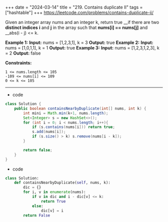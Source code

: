 +++ 
date = "2024-03-14"
title = "219. Contains duplicate II"
tags = ["hashtable"]
+++
https://leetcode.com/problems/contains-duplicate-ii/

Given an integer array nums and an integer k, return true __if there are two **distinct indices** __i__ and __j__ in the array such that __nums[i] == nums[j]__ and __abs(i - j) <= k.
 
**Example 1:**
**Input:** nums = [1,2,3,1], k = 3 **Output:** true 
**Example 2:**
**Input:** nums = [1,0,1,1], k = 1 **Output:** true 
**Example 3:**
**Input:** nums = [1,2,3,1,2,3], k = 2 **Output:** false 
 
**Constraints:**
 	
	1 <= nums.length <= 105 	
	-109 <= nums[i] <= 109 	
	0 <= k <= 105
---
- code
```java
class Solution {
    public boolean containsNearbyDuplicate(int[] nums, int k) {
        int mini = Math.min(k+1, nums.length);
        Set<Integer> s = new HashSet<>();
        for (int i = 0; i < nums.length; i++){
            if (s.contains(nums[i])) return true;
            s.add(nums[i]);
            if (s.size() > k) s.remove(nums[i - k]);
        }

        return false;
    }
}
```
- code
```py
class Solution:
    def containsNearbyDuplicate(self, nums, k):
        dic = {}
        for i, v in enumerate(nums):
            if v in dic and i - dic[v] <= k:
                return True
            else:
                dic[v] = i
        return False

```
